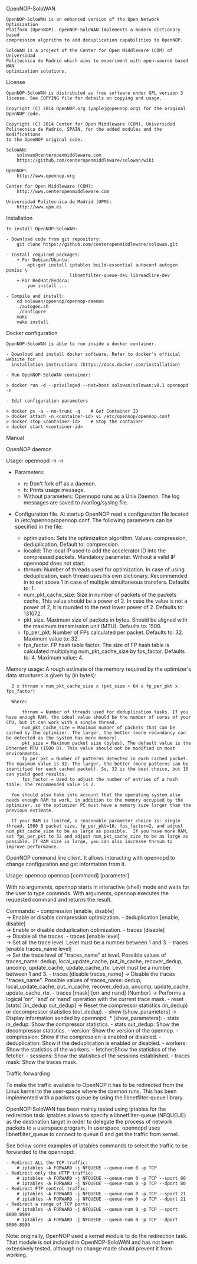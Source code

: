 
OpenNOP-SoloWAN

    OpenNOP-SoloWAN is an enhanced version of the Open Network Optimization 
    Platform (OpenNOP). OpenNOP-SoloWAN implements a modern dictionary based
    compression algorithm to add deduplication capabilities to OpenNOP. 

    SoloWAN is a project of the Center for Open Middleware (COM) of Universidad
    Politecnica de Madrid which aims to experiment with open-source based WAN 
    optimization solutions.

License

    OpenNOP-SoloWAN is distributed as free software under GPL version 3 
    license. See COPYING file for details on copying and usage.

    Copyright (C) 2014 OpenNOP.org (yaplej@opennop.org) for the original 
    OpenNOP code.

    Copyright (C) 2014 Center for Open Middleware (COM), Universidad 
    Politecnica de Madrid, SPAIN, for the added modules and the modifications 
    to the OpenNOP original code.

    SoloWAN:                 
        solowan@centeropenmiddleware.com
        https://github.com/centeropenmiddleware/solowan/wiki

    OpenNOP:
        http://www.opennop.org

    Center for Open Middleware (COM):
        http://www.centeropenmiddleware.com

    Universidad Politecnica de Madrid (UPM):
        http://www.upm.es   

Installation

    To install OpenNOP-SoloWAN:

    - Download code from git repository:
        git clone https://github.com/centeropenmiddleware/solowan.git

    - Install required packages:
        + For Debian/Ubuntu:
            apt-get install iptables build-essential autoconf autogen psmisc \
                            libnetfilter-queue-dev libreadline-dev
        + For RedHat/Fedora:
            yum install ...

    - Compile and install:
        cd solowan/opennop/opennop-daemon
        ./autogen.sh 
        ./configure
        make
        make install

Docker configuration

    OpenNOP-SoloWAN is able to run inside a docker container. 

    - Download and install docker software. Refer to docker's official website for 
      installation instructions (https://docs.docker.com/installation)

    - Run OpenNOP-SoloWAN container:

	> docker run -d --privileged --net=host solowan/solowan:v0.1 opennopd -n

    - Edit configuration parameters

	> docker ps -a --no-trunc -q    # Get Container ID
	> docker attach -n <container-id> vi /etc/opennop/opennop.conf
	> docker stop <container-id>    # Stop the container
	> docker start <container-id>

Manual

  OpenNOP daemon

  Usage: opennopd -h -n

  - Parameters:
      + n: Don't fork off as a daemon.
	  + h: Prints usage message.
	  + Without parameters: Opennopd runs as a Unix Daemon. The log messages are
        saved to /var/log/syslog file.

  - Configuration file. At startup OpenNOP read a configuration file located 
    in /etc/opennop/opennop.conf. The following parameters can be specified 
    in the file:
	  - optimization: Sets the optimization algorithm. 
        Values: compression, deduplication. 
        Default to: compression.
      - localid: The local IP used to add the accelerator ID into the 
        compressed packets. Mandatory parameter. Without a valid IP opennopd
        does not start.
	  - thrnum: Number of threads used for optimization. In case of using 
        deduplication, each thread uses his own dictionary. Recommended in 
        to set above 1 in case of multiple simultaneous transfers. 
        Defaults to: 1.
	  - num_pkt_cache_size: Size in number of packets of the packets cache. 
        This value should be a power of 2. In case the value is not a power 
        of 2, it is rounded to the next lower power of 2. 
        Defaults to: 131072.
      - pkt_size. Maximum size of packets in bytes. Should be aligned with 
        the maximum transmission unit (MTU). 
        Defaults to: 1500.
      - fp_per_pkt. Number of FPs calculated per packet.
        Defaults to: 32.
        Maximum value to: 32.
      - fps_factor. FP hash table factor. The size of FP hash table is calculated multiplying num_pkt_cache_size by fps_factor.
        Defaults to: 4.
        Maximum value: 4.

  Memory usage: A rough estimate of the memory required by the optimizer's data structures is given by (in bytes):

      2 x thrnum x num_pkt_cache_size x (pkt_size + 64 x fp_per_pkt x fps_factor)

      Where:

          thrnum = Number of threads used for deduplication tasks. If you have enough RAM, the ideal value should be the number of cores of your CPU, but it can work with a single thread.
          num_pkt_cache_size = Maximum number of packets that can be cached by the optimizer. The larger, the better (more redundancy can be detected as the system has more memory).
          pkt_size = Maximum packet size (bytes). The default value is the Ethernet MTU (1500 B). This value should not be modified in most environments.
          fp_per_pkt = Number of patterns detected in each cached packet. The maximum value is 32. The larger, the better (more patterns can be identified for each cached packet). So, 32 is the best choice, but 16 can yield good results.
          fps_factor = Used to adjust the number of entries of a hash table. The recommended value is 2.

      You should also take into account that the operating system also needs enough RAM to work, in addition to the memory occupied by the optimizer, so the optimizer PC must have a memory size larger than the previous estimate.

      If your RAM is limited, a reasonable parameter choice is: single thread, 1500 B packet size, fp_per_pkt=16, fps_factor=2, and adjust num_pkt_cache_size to be as large as possible.  If you have more RAM, set fps_per_pkt to 32 and adjust num_pkt_cache_size to be as large as possible. If RAM size is large, you can also increase thrnum to improve performance.


  OpenNOP command line client. It allows interacting with opennopd to change 
  configuration and get information from it. 

  Usage:  opennop
          opennop [command] [parameter]

  With no arguments, opennop starts in interactive (shell) mode and waits for
  the user to type commnds. With arguments, opennop executes the requested 
  command and returns the result.

  Commands:
	- compression [enable, disable]         
        -> Enable or disable compression optimization. 
	- deduplication [enable, disable]       
        -> Enable or disable deduplication optimization.
	- traces [disable]                      
        -> Disable all the traces.
	- traces [enable level]                 
        -> Set all the trace level. Level must be a number between 1 and 3. 
	- traces [enable traces_name level]     
        -> Set the trace level of "traces_name" at level. Possible values of 
           traces_name: dedup, local_update_cache, put_in_cache, recover_dedup, 
           uncomp, update_cache, update_cache_rtx. Level must be a number 
           between 1 and 3. 
	- traces [disable traces_name]
        -> Disable the traces "traces_name". Possible values of traces_name: 
           dedup, local_update_cache, put_in_cache, recover_dedup, uncomp, 
           update_cache, update_cache_rtx.
	- traces [mask] [orr and nand] [Number]
        -> Performs a logical 'orr', 'and' or 'nand' operation with the current 
           trace mask.
	- reset [stats] [in_dedup out_dedup]
        -> Reset the compressor statistics (in_dedup) or decompressor 
           statistics (out_dedup).
	- show [show_parameters]
        -> Display information sended by opennopd.
		* [show_parameters]:
			- stats in_dedup: Show the compressor statistics.
			- stats out_dedup: Show the decompressor statistics.
			- version: Show the version of the opennop.
			- compression: Show if the compression is enabled or disabled.
			- deduplication: Show if the deduplication is enabled or disabled.
			- workers: Show the statistics of the workers.
			- fetcher:Show the statistics of the fetcher.
			- sessions: Show the statistics of the sessions established.
			- traces mask: Show the traces mask.

Traffic forwarding

  To make the traffic available to OpenNOP it has to be redirected from the 
  Linux kernel to the user-space where the daemon runs. This has been 
  implemented with a packets queue by using the libnetfilter-queue
  library.

  OpenNOP-SoloWAN has been mainly tested using iptables for the redirection
  task. iptables allows to specify a libnetfilter-queue (NFQUEUE) as the 
  destination target in order to delegate the process of network packets 
  to a userspace program. In userspace, opennopd uses libnetfilter_queue 
  to connect to queue 0 and get the traffic from kernel. 

  See below some examples of iptables commands to select the traffic 
  to be forwarded to the opennopd:

	- Redirect ALL the TCP traffic:
		# iptables -A FORWARD -j NFQUEUE --queue-num 0 -p TCP
	- Redirect only the HTTP traffic:
		# iptables -A FORWARD -j NFQUEUE --queue-num 0 -p TCP --sport 80
		# iptables -A FORWARD -j NFQUEUE --queue-num 0 -p TCP --dport 80
	- Redirect FTP control traffic:
		# iptables -A FORWARD -j NFQUEUE --queue-num 0 -p TCP --sport 21
		# iptables -A FORWARD -j NFQUEUE --queue-num 0 -p TCP --dport 21
	- Redirect a range of TCP ports:
		# iptables -A FORWARD -j NFQUEUE --queue-num 0 -p TCP --sport 8000:8999
		# iptables -A FORWARD -j NFQUEUE --queue-num 0 -p TCP --dport 8000:8999

  Note: originally, OpenNOP used a kernel module to do the redirection task. 
  That module is not included in OpenNOP-SoloWAN and has not been extensively 
  tested, although no change made should prevent it from working.


